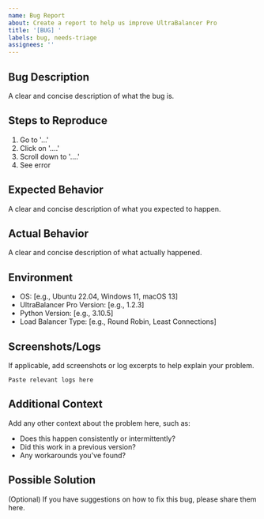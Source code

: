 ```yaml
---
name: Bug Report
about: Create a report to help us improve UltraBalancer Pro
title: '[BUG] '
labels: bug, needs-triage
assignees: ''
---
```


## Bug Description
A clear and concise description of what the bug is.

## Steps to Reproduce
1. Go to '...'
2. Click on '....'
3. Scroll down to '....'
4. See error

## Expected Behavior
A clear and concise description of what you expected to happen.

## Actual Behavior
A clear and concise description of what actually happened.

## Environment
- OS: [e.g., Ubuntu 22.04, Windows 11, macOS 13]
- UltraBalancer Pro Version: [e.g., 1.2.3]
- Python Version: [e.g., 3.10.5]
- Load Balancer Type: [e.g., Round Robin, Least Connections]

## Screenshots/Logs
If applicable, add screenshots or log excerpts to help explain your problem.

```
Paste relevant logs here
```

## Additional Context
Add any other context about the problem here, such as:
- Does this happen consistently or intermittently?
- Did this work in a previous version?
- Any workarounds you've found?

## Possible Solution
(Optional) If you have suggestions on how to fix this bug, please share them here.
